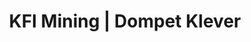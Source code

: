 ---
# page title
title_page: "Labs"
# meta title
title: "KFI Mining | Dompet Klever"
# meta description
description : "The Klever Finance Token (KFI) adalah Token Tata Kelola Blockchain Klever."
---